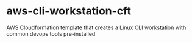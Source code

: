 # aws-cli-workstation-cft
AWS Cloudformation template that creates a Linux CLI workstation with common devops tools pre-installed
